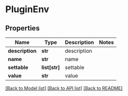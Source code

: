 # PluginEnv

## Properties
Name | Type | Description | Notes
------------ | ------------- | ------------- | -------------
**description** | **str** | description | 
**name** | **str** | name | 
**settable** | **list[str]** | settable | 
**value** | **str** | value | 

[[Back to Model list]](../README.md#documentation-for-models) [[Back to API list]](../README.md#documentation-for-api-endpoints) [[Back to README]](../README.md)



